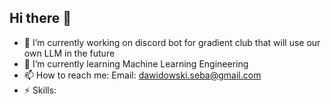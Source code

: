 ## Hi there 👋

- 🔭 I’m currently working on discord bot for gradient club that will use our own LLM in the future
- 🌱 I’m currently learning Machine Learning Engineering
- 📫 How to reach me: Email: dawidowski.seba@gmail.com
- ⚡ Skills: 
